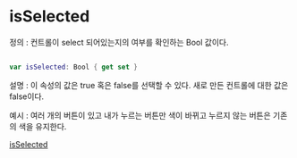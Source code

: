 isSelected 
===

정의 : 컨트롤이 select 되어있는지의 여부를 확인하는 Bool 값이다.   

```swift

var isSelected: Bool { get set }

```
설명 : 이 속성의 값은 true 혹은 false를 선택할 수 있다. 새로 만든 컨트롤에 대한 값은 false이다.

예시 : 여러 개의 버튼이 있고 내가 누르는 버튼만 색이 바뀌고 누르지 않는 버튼은 기존의 색을 유지한다.

[isSelected](isSelected예시.png)








